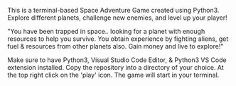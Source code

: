 This is a terminal-based Space Adventure Game created using Python3. Explore different planets, challenge new enemies, and level up your player!

"You have been trapped in space.. looking for a planet with enough resources to help you survive. You obtain experience by fighting aliens, get fuel & resources
from other planets also. Gain money and live to explore!"

Make sure to have Python3, Visual Studio Code Editor, & Python3 VS Code extension installed.
Copy the repository into a directory of your choice.
At the top right click on the 'play' icon.
The game will start in your terminal.

